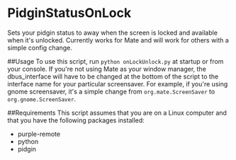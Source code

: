 PidginStatusOnLock
==================

Sets your pidgin status to away when the screen is locked and available when it's unlocked.  Currently works for Mate and will work for others with a simple config change.

##Usage
To use this script, run `python onLockUnlock.py` at startup or from your console.
If you're not using Mate as your window manager, the dbus_interface will have to be changed at the bottom of the script to the interface name for your particular screensaver.  For example, if you're using gnome screensaver, it's a simple change from `org.mate.ScreenSaver` to `org.gnome.ScreenSaver`.

##Requirements
This script assumes that you are on a Linux computer and that you have the following packages installed:
* purple-remote
* python
* pidgin

